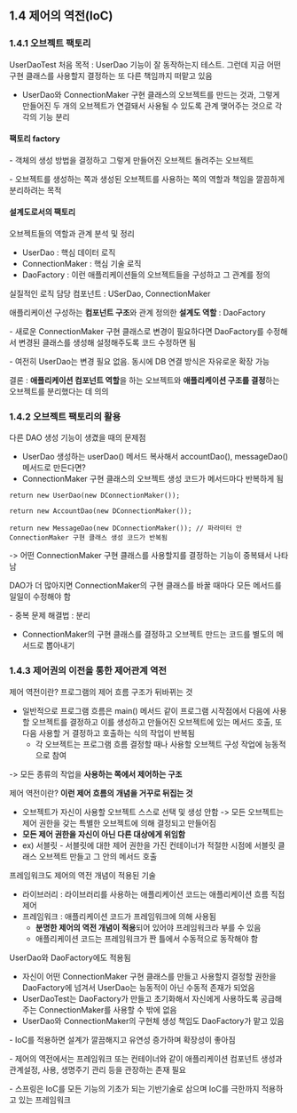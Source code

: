 ## 1.4 제어의 역전(IoC)

### 1.4.1 오브젝트 팩토리

UserDaoTest 처음 목적 : UserDao 기능이 잘 동작하는지 테스트. 그런데 지금 어떤 구현 클래스를 사용할지 결정하는 또 다른 책임까지 떠맡고 있음

-   UserDao와 ConnectionMaker 구현 클래스의 오브젝트를 만드는 것과, 그렇게 만들어진 두 개의 오브젝트가 연결돼서 사용될 수 있도록 관계 맺어주는 것으로 각각의 기능 분리

#### 팩토리 factory

\- 객체의 생성 방법을 결정하고 그렇게 만들어진 오브젝트 돌려주는 오브젝트

\- 오브젝트를 생성하는 쪽과 생성된 오브젝트를 사용하는 쪽의 역할과 책임을 깔끔하게 분리하려는 목적

#### 설계도로서의 팩토리

오브젝트들의 역할과 관계 분석 및 정리

-   UserDao : 핵심 데이터 로직
-   ConnectionMaker : 핵심 기술 로직
-   DaoFactory : 이런 애플리케이션들의 오브젝트들을 구성하고 그 관계를 정의

실질적인 로직 담당 컴포넌트 : USerDao, ConnectionMaker

애플리케이션 구성하는 **컴포넌트 구조**와 관계 정의한 **설계도 역할** : DaoFactory

\- 새로운 ConnectionMaker 구현 클래스로 변경이 필요하다면 DaoFactory를 수정해서 변경된 클래스를 생성해 설정해주도록 코드 수정하면 됨

\- 여전히 UserDao는 변경 필요 없음. 동시에 DB 연결 방식은 자유로운 확장 가능

결론 : **애플리케이션 컴포넌트 역할**을 하는 오브젝트와 **애플리케이션 구조를 결정**하는 오브젝트를 분리했다는 데 의의

### 1.4.2 오브젝트 팩토리의 활용

다른 DAO 생성 기능이 생겼을 때의 문제점

-   UserDao 생성하는 userDao() 메서드 복사해서 accountDao(), messageDao() 메서드로 만든다면?
-   ConnectionMaker 구현 클래스의 오브젝트 생성 코드가 메서드마다 반복하게 됨

```
return new UserDao(new DConnectionMaker()); 

return new AccountDao(new DConnectionMaker());

return new MessageDao(new DConnectionMaker()); // 파라미터 안 ConnectionMaker 구현 클래스 생성 코드가 반복됨
```

\-> 어떤 ConnectionMaker 구현 클래스를 사용할지를 결정하는 기능이 중복돼서 나타남

DAO가 더 많아지면 ConnectionMaker의 구현 클래스를 바꿀 때마다 모든 메서드를 일일이 수정해야 함

\- 중복 문제 해결법 : 분리

-   ConnectionMaker의 구현 클래스를 결정하고 오브젝트 만드는 코드를 별도의 메서드로 뽑아내기

### 1.4.3 제어권의 이전을 통한 제어관계 역전

제어 역전이란? 프로그램의 제어 흐름 구조가 뒤바뀌는 것

-   일반적으로 프로그램 흐름은 main() 메서드 같이 프로그램 시작점에서 다음에 사용할 오브젝트를 결정하고 이를 생성하고 만들어진 오브젝트에 있는 메서드 호출, 또 다음 사용할 거 결정하고 호출하는 식의 작업이 반복됨
    -   각 오브젝트는 프로그램 흐름 결정할 때나 사용할 오브젝트 구성 작업에 능동적으로 참여

\-> 모든 종류의 작업을 **사용하는 쪽에서 제어하는 구조**

제어 역전이란? **이런 제어 흐름의 개념을 거꾸로 뒤집는 것**

-   오브젝트가 자신이 사용할 오브젝트 스스로 선택 및 생성 안함 -> 모든 오브젝트는 제어 권한을 갖는 특별한 오브젝트에 의해 결정되고 만들어짐
-   **모든 제어 권한을 자신이 아닌 다른 대상에게 위임함**
-   ex) 서블릿 - 서블릿에 대한 제어 권한을 가진 컨테이너가 적절한 시점에 서블릿 클래스 오브젝트 만들고 그 안의 메서드 호출

프레임워크도 제어의 역전 개념이 적용된 기술

-   라이브러리 : 라이브러리를 사용하는 애플리케이션 코드는 애플리케이션 흐름 직접 제어
-   프레임워크 : 애플리케이션 코드가 프레임워크에 의해 사용됨
    -   **분명한 제어의 역전 개념이 적용**되어 있어야 프레임워크라 부를 수 있음
    -   애플리케이션 코드는 프레임워크가 짠 틀에서 수동적으로 동작해야 함

UserDao와 DaoFactory에도 적용됨

-   자신이 어떤 ConnectionMaker 구현 클래스를 만들고 사용할지 결정할 권한을 DaoFactory에 넘겨서 UserDao는 능동적이 아닌 수동적 존재가 되었음
-   UserDaoTest는 DaoFactory가 만들고 초기화해서 자신에게 사용하도록 공급해주는 ConnectionMaker를 사용할 수 밖에 없음
-   UserDao와 ConnectionMaker의 구현체 생성 책임도 DaoFactory가 맡고 있음

\- IoC를 적용하면 설계가 깔끔해지고 유연성 증가하며 확장성이 좋아짐

\- 제어의 역전에서는 프레임워크 또는 컨테이너와 같이 애플리케이션 컴포넌트 생성과 관계설정, 사용, 생명주기 관리 등을 관장하는 존재 필요

\- 스프링은 IoC를 모든 기능의 기초가 되는 기반기술로 삼으며 IoC를 극한까지 적용하고 있는 프레임워크